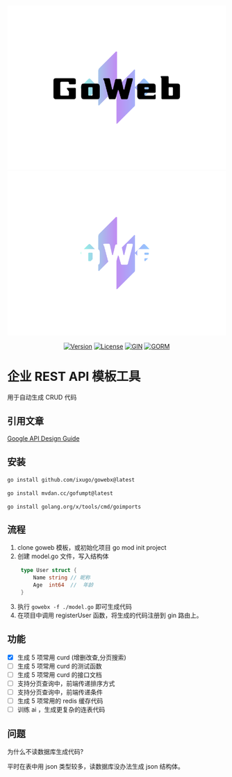 <p align="center">
    <img src="./logo.png#gh-light-mode-only" alt="Goyave Logo" width="550"/>
    <img src="./logo_dark.png#gh-dark-mode-only" alt="Goyave Logo" width="550"/>
</p>

<p align="center">
    <a href="https://github.com/ixugo/goweb/releases"><img src="https://img.shields.io/github/v/release/ixugo/goweb?include_prereleases" alt="Version"/></a>
    <a href="https://github.com/ixugo/goweb/blob/master/LICENSE.txt"><img src="https://img.shields.io/dub/l/vibe-d.svg" alt="License"/></a>
	<a href="https://gin-gonic.com"><img width=30px  src="https://avatars.githubusercontent.com/u/7894478?s=48&v=4" alt="GIN"/></a>
    <a href="https://gorm.io"><img width=70px src="https://gorm.io/gorm.svg" alt="GORM"/></a>

</p>

# 企业 REST API 模板工具

用于自动生成 CRUD 代码

## 引用文章

[Google API Design Guide](https://google-cloud.gitbook.io/api-design-guide)

## 安装

`go install github.com/ixugo/gowebx@latest`

`go install mvdan.cc/gofumpt@latest`

`go install golang.org/x/tools/cmd/goimports`

## 流程

1. clone goweb 模板，或初始化项目 go mod init project
2. 创建 model.go 文件，写入结构体
   ```go
    type User struct {
	    Name string // 昵称
	    Age  int64  //  年龄
    }
   ```
3. 执行 `gowebx -f ./model.go` 即可生成代码
4. 在项目中调用 registerUser 函数，将生成的代码注册到 gin 路由上。

## 功能

- [x] 生成 5 项常用 curd (增删改查,分页搜索)
- [ ] 生成 5 项常用 curd 的测试函数
- [ ] 生成 5 项常用 curd 的接口文档
- [ ] 支持分页查询中，前端传递排序方式
- [ ] 支持分页查询中，前端传递条件
- [ ] 生成 5 项常用的 redis 缓存代码
- [ ] 训练 ai ，生成更复杂的连表代码

## 问题

为什么不读数据库生成代码?

平时在表中用 json 类型较多，读数据库没办法生成 json 结构体。